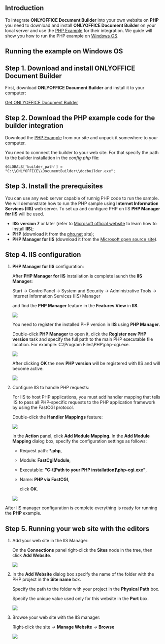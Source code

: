## Introduction

To integrate **ONLYOFFICE Document Builder** into your own website on **PHP** you need to download and install **ONLYOFFICE Document Builder** on your local server and use the [PHP Example](/docbuilder/integratingdocumentbuilder) for their integration. We guide will show you how to run the PHP example on [Windows OS](#Windows).

## Running the example on Windows OS

## Step 1. Download and install ONLYOFFICE Document Builder

First, download **ONLYOFFICE Document Builder** and install it to your computer:

[Get ONLYOFFICE Document Builder](https://www.onlyoffice.com/download-builder.aspx?from=api)

## Step 2. Download the PHP example code for the builder integration

Download the [PHP Example](/docbuilder/integratingdocumentbuilder) from our site and unpack it somewhere to your computer.

You need to connnect the builder to your web site. For that specify the path to the builder installation in the *config.php* file:

```
$GLOBALS['builder_path'] = "C:\\ONLYOFFICE\\DocumentBuilder\\docbuilder.exe";
```

## Step 3. Install the prerequisites

You can use any web server capable of runnig PHP code to run the sample. We will demonstrate how to run the PHP sample using **Internet Information Services (IIS)** web server. To set up and configure PHP on IIS **PHP Manager for IIS** will be used.

* **IIS: version 7** or later (refer to [Microsoft official website](https://www.iis.net/learn/application-frameworks/scenario-build-a-php-website-on-iis/configuring-step-1-install-iis-and-php) to learn how to install **IIS**);
* **PHP** (download it from the [php.net](https://php.net/downloads.php) site);
* **PHP Manager for IIS** (download it from the [Microsoft open source site](https://www.iis.net/downloads/community/2018/05/php-manager-150-for-iis-10)).

## Step 4. IIS configuration

1. **PHP Manager for IIS** configuration:

   After **PHP Manager for IIS** installation is complete launch the **IIS Manager:**

   Start -> ControlPanel -> System and Security -> Administrative Tools -> Internet Information Services (IIS) Manager

   and find the **PHP Manager** feature in the **Features View** in **IIS**.

   ![](/assets/images/php/manager.png)

   You need to register the installed PHP version in **IIS** using **PHP Manager**.

   Double-click **PHP Manager** to open it, click the **Register new PHP version** task and specify the full path to the main PHP executable file location. For example: C:\Program Files\PHP\php-cgi.exe.

   ![](/assets/images/php/php-version-1.jpg)

   After clicking **OK** the new **PHP version** will be registered with IIS and will become active.

   ![](/assets/images/php/php-version-2.jpg)

2. Configure IIS to handle PHP requests:

   For IIS to host PHP applications, you must add handler mapping that tells IIS to pass all PHP-specific requests to the PHP application framework by using the FastCGI protocol.

   Double-click the **Handler Mappings** feature:

   ![](/assets/images/php/handlerclick.png)

   In the **Action** panel, click **Add Module Mapping**. In the **Add Module Mapping** dialog box, specify the configuration settings as follows:

   * Request path: **\*.php**,

   * Module: **FastCgiModule**,

   * Executable: **"C:\\\[Path to your PHP installation]\php-cgi.exe"**,

   * Name: **PHP via FastCGI**,

     click **OK**.

   ![](/assets/images/php/handler-add.png)

After IIS manager configuration is complete everything is ready for running the **PHP** example.

## Step 5. Running your web site with the editors

1. Add your web site in the IIS Manager:

   On the **Connections** panel right-click the **Sites** node in the tree, then click **Add Website**.

   ![](/assets/images/csharp/add.png)

2. In the **Add Website** dialog box specify the name of the folder with the PHP project in the **Site name** box.

   Specify the path to the folder with your project in the **Physical Path** box.

   Specify the unique value used only for this website in the **Port** box.

   ![](/assets/images/docbuilder/php-add.png)

3. Browse your web site with the IIS manager:

   Right-click the site -> **Manage Website** -> **Browse**

   ![](/assets/images/php/browse.png)
